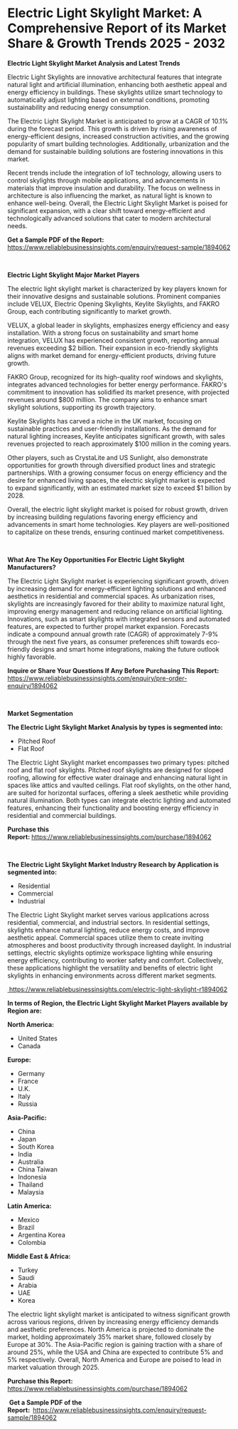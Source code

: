 <p><h1>Electric Light Skylight Market: A Comprehensive Report of its Market Share & Growth Trends 2025 - 2032</h1></p><p><strong>Electric Light Skylight Market Analysis and Latest Trends</strong></p>
<p><p>Electric Light Skylights are innovative architectural features that integrate natural light and artificial illumination, enhancing both aesthetic appeal and energy efficiency in buildings. These skylights utilize smart technology to automatically adjust lighting based on external conditions, promoting sustainability and reducing energy consumption. </p><p>The Electric Light Skylight Market is anticipated to grow at a CAGR of 10.1% during the forecast period. This growth is driven by rising awareness of energy-efficient designs, increased construction activities, and the growing popularity of smart building technologies. Additionally, urbanization and the demand for sustainable building solutions are fostering innovations in this market. </p><p>Recent trends include the integration of IoT technology, allowing users to control skylights through mobile applications, and advancements in materials that improve insulation and durability. The focus on wellness in architecture is also influencing the market, as natural light is known to enhance well-being. Overall, the Electric Light Skylight Market is poised for significant expansion, with a clear shift toward energy-efficient and technologically advanced solutions that cater to modern architectural needs.</p></p>
<p><strong>Get a Sample PDF of the Report:&nbsp;</strong> <a href="https://www.reliablebusinessinsights.com/enquiry/request-sample/1894062?utm_campaign=2274&utm_medium=2&utm_source=Github&utm_content=ia&utm_term=15042025&utm_id=electric-light-skylight">https://www.reliablebusinessinsights.com/enquiry/request-sample/1894062</a></p>
<p>&nbsp;</p>
<p><strong>Electric Light Skylight Major Market Players</strong></p>
<p><p>The electric light skylight market is characterized by key players known for their innovative designs and sustainable solutions. Prominent companies include VELUX, Electric Opening Skylights, Keylite Skylights, and FAKRO Group, each contributing significantly to market growth.</p><p>VELUX, a global leader in skylights, emphasizes energy efficiency and easy installation. With a strong focus on sustainability and smart home integration, VELUX has experienced consistent growth, reporting annual revenues exceeding $2 billion. Their expansion in eco-friendly skylights aligns with market demand for energy-efficient products, driving future growth.</p><p>FAKRO Group, recognized for its high-quality roof windows and skylights, integrates advanced technologies for better energy performance. FAKRO's commitment to innovation has solidified its market presence, with projected revenues around $800 million. The company aims to enhance smart skylight solutions, supporting its growth trajectory.</p><p>Keylite Skylights has carved a niche in the UK market, focusing on sustainable practices and user-friendly installations. As the demand for natural lighting increases, Keylite anticipates significant growth, with sales revenues projected to reach approximately $100 million in the coming years.</p><p>Other players, such as CrystaLite and US Sunlight, also demonstrate opportunities for growth through diversified product lines and strategic partnerships. With a growing consumer focus on energy efficiency and the desire for enhanced living spaces, the electric skylight market is expected to expand significantly, with an estimated market size to exceed $1 billion by 2028.</p><p>Overall, the electric light skylight market is poised for robust growth, driven by increasing building regulations favoring energy efficiency and advancements in smart home technologies. Key players are well-positioned to capitalize on these trends, ensuring continued market competitiveness.</p></p>
<p>&nbsp;</p>
<p><strong>What Are The Key Opportunities For Electric Light Skylight Manufacturers?</strong></p>
<p><p>The Electric Light Skylight market is experiencing significant growth, driven by increasing demand for energy-efficient lighting solutions and enhanced aesthetics in residential and commercial spaces. As urbanization rises, skylights are increasingly favored for their ability to maximize natural light, improving energy management and reducing reliance on artificial lighting. Innovations, such as smart skylights with integrated sensors and automated features, are expected to further propel market expansion. Forecasts indicate a compound annual growth rate (CAGR) of approximately 7-9% through the next five years, as consumer preferences shift towards eco-friendly designs and smart home integrations, making the future outlook highly favorable.</p></p>
<p><strong>Inquire or Share Your Questions If Any Before Purchasing This Report:</strong> <a href="https://www.reliablebusinessinsights.com/enquiry/pre-order-enquiry/1894062?utm_campaign=2274&utm_medium=2&utm_source=Github&utm_content=ia&utm_term=15042025&utm_id=electric-light-skylight">https://www.reliablebusinessinsights.com/enquiry/pre-order-enquiry/1894062</a></p>
<p>&nbsp;</p>
<p><strong>Market Segmentation</strong></p>
<p><strong>The Electric Light Skylight Market Analysis by types is segmented into:</strong></p>
<p><ul><li>Pitched Roof</li><li>Flat Roof</li></ul></p>
<p><p>The Electric Light Skylight market encompasses two primary types: pitched roof and flat roof skylights. Pitched roof skylights are designed for sloped roofing, allowing for effective water drainage and enhancing natural light in spaces like attics and vaulted ceilings. Flat roof skylights, on the other hand, are suited for horizontal surfaces, offering a sleek aesthetic while providing natural illumination. Both types can integrate electric lighting and automated features, enhancing their functionality and boosting energy efficiency in residential and commercial buildings.</p></p>
<p><strong>Purchase this Report:&nbsp;</strong><a href="https://www.reliablebusinessinsights.com/purchase/1894062?utm_campaign=2274&utm_medium=2&utm_source=Github&utm_content=ia&utm_term=15042025&utm_id=electric-light-skylight">https://www.reliablebusinessinsights.com/purchase/1894062</a></p>
<p>&nbsp;</p>
<p><strong>The Electric Light Skylight Market Industry Research by Application is segmented into:</strong></p>
<p><ul><li>Residential</li><li>Commercial</li><li>Industrial</li></ul></p>
<p><p>The Electric Light Skylight market serves various applications across residential, commercial, and industrial sectors. In residential settings, skylights enhance natural lighting, reduce energy costs, and improve aesthetic appeal. Commercial spaces utilize them to create inviting atmospheres and boost productivity through increased daylight. In industrial settings, electric skylights optimize workspace lighting while ensuring energy efficiency, contributing to worker safety and comfort. Collectively, these applications highlight the versatility and benefits of electric light skylights in enhancing environments across different market segments.</p></p>
<p><a href="https://www.reliablebusinessinsights.com/electric-light-skylight-r1894062?utm_campaign=2274&utm_medium=2&utm_source=Github&utm_content=ia&utm_term=15042025&utm_id=electric-light-skylight">&nbsp;https://www.reliablebusinessinsights.com/electric-light-skylight-r1894062</a></p>
<p><strong>In terms of Region, the Electric Light Skylight Market Players available by Region are:</strong></p>
<p>
    <p> <strong> North America: </strong>
        <ul>
            <li>United States</li>
            <li>Canada</li>
        </ul>
        </p> 
    <p> <strong> Europe: </strong>
        <ul>
            <li>Germany</li>
            <li>France</li>
            <li>U.K.</li>
            <li>Italy</li>
            <li>Russia</li>
        </ul>
        </p> 
    <p> <strong> Asia-Pacific: </strong>
        <ul>
            <li>China</li>
            <li>Japan</li>
            <li>South Korea</li>
            <li>India</li>
            <li>Australia</li>
            <li>China Taiwan</li>
            <li>Indonesia</li>
            <li>Thailand</li>
            <li>Malaysia</li>
        </ul>
        </p> 
    <p> <strong> Latin America: </strong>
        <ul>
            <li>Mexico</li>
            <li>Brazil</li>
            <li>Argentina Korea</li>
            <li>Colombia</li>
        </ul>
        </p> 
    <p> <strong> Middle East & Africa: </strong>
        <ul>
            <li>Turkey</li>
            <li>Saudi</li>
            <li>Arabia</li>
            <li>UAE</li>
            <li>Korea</li>
        </ul>
    </p>
    </p>
<p><p>The electric light skylight market is anticipated to witness significant growth across various regions, driven by increasing energy efficiency demands and aesthetic preferences. North America is projected to dominate the market, holding approximately 35% market share, followed closely by Europe at 30%. The Asia-Pacific region is gaining traction with a share of around 25%, while the USA and China are expected to contribute 5% and 5% respectively. Overall, North America and Europe are poised to lead in market valuation through 2025.</p></p>
<p><strong>Purchase this Report: </strong><a href="https://www.reliablebusinessinsights.com/purchase/1894062?utm_campaign=2274&utm_medium=2&utm_source=Github&utm_content=ia&utm_term=15042025&utm_id=electric-light-skylight">https://www.reliablebusinessinsights.com/purchase/1894062</a></p>
<p>&nbsp;<strong>Get a Sample PDF of the Report:&nbsp;&nbsp;</strong><a href="https://www.reliablebusinessinsights.com/enquiry/request-sample/1894062?utm_campaign=2274&utm_medium=2&utm_source=Github&utm_content=ia&utm_term=15042025&utm_id=electric-light-skylight">https://www.reliablebusinessinsights.com/enquiry/request-sample/1894062</a></p>
<p><strong></strong></p>
<p><p></p><p></p><p></p></p>
